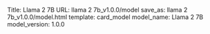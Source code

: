 Title: Llama 2 7B
URL: llama 2 7b_v1.0.0/model
save_as: llama 2 7b_v1.0.0/model.html
template: card_model
model_name: Llama 2 7B
model_version: 1.0.0

